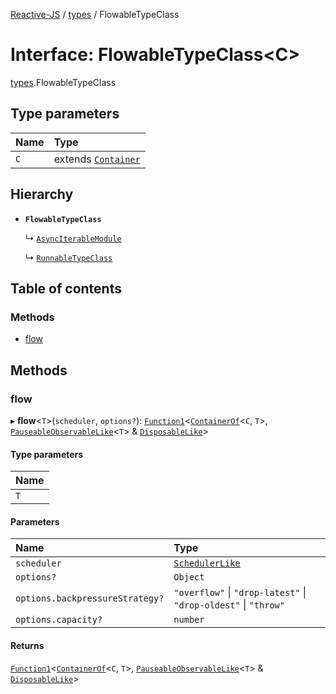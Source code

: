 [Reactive-JS](../README.md) / [types](../modules/types.md) / FlowableTypeClass

# Interface: FlowableTypeClass<C\>

[types](../modules/types.md).FlowableTypeClass

## Type parameters

| Name | Type |
| :------ | :------ |
| `C` | extends [`Container`](types.Container.md) |

## Hierarchy

- **`FlowableTypeClass`**

  ↳ [`AsyncIterableModule`](AsyncIterable.AsyncIterableModule.md)

  ↳ [`RunnableTypeClass`](types.RunnableTypeClass.md)

## Table of contents

### Methods

- [flow](types.FlowableTypeClass.md#flow)

## Methods

### flow

▸ **flow**<`T`\>(`scheduler`, `options?`): [`Function1`](../modules/functions.md#function1)<[`ContainerOf`](../modules/types.md#containerof)<`C`, `T`\>, [`PauseableObservableLike`](types.PauseableObservableLike.md)<`T`\> & [`DisposableLike`](types.DisposableLike.md)\>

#### Type parameters

| Name |
| :------ |
| `T` |

#### Parameters

| Name | Type |
| :------ | :------ |
| `scheduler` | [`SchedulerLike`](types.SchedulerLike.md) |
| `options?` | `Object` |
| `options.backpressureStrategy?` | ``"overflow"`` \| ``"drop-latest"`` \| ``"drop-oldest"`` \| ``"throw"`` |
| `options.capacity?` | `number` |

#### Returns

[`Function1`](../modules/functions.md#function1)<[`ContainerOf`](../modules/types.md#containerof)<`C`, `T`\>, [`PauseableObservableLike`](types.PauseableObservableLike.md)<`T`\> & [`DisposableLike`](types.DisposableLike.md)\>

